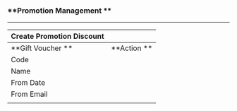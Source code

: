 ### **Promotion Management **

---

| **Create Promotion Discount**  |  |
| :--- | :--- |
| **Gift Voucher ** | **Action ** |
| Code |  |
| Name  |  |
| From Date  |  |
| From Email  |  |
|  |  |



